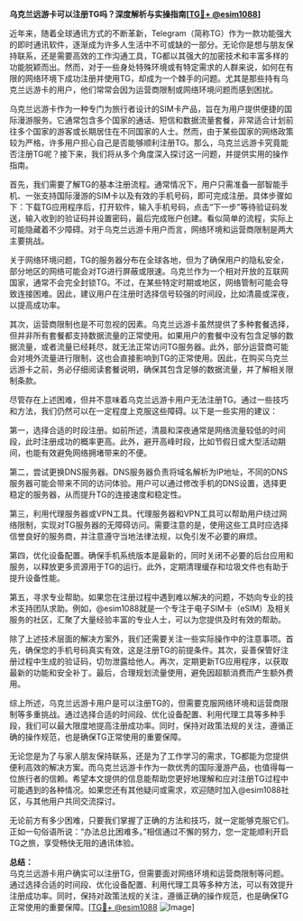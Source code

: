 **乌克兰远游卡可以注册TG吗？深度解析与实操指南[[TG💪+ @esim1088](https://t.me/s/esim1088)]**

近年来，随着全球通讯方式的不断革新，Telegram（简称TG）作为一款功能强大的即时通讯软件，逐渐成为许多人生活中不可或缺的一部分。无论你是想与朋友保持联系，还是需要高效的工作沟通工具，TG都以其强大的加密技术和丰富多样的功能脱颖而出。然而，对于一些身处特殊环境或有特定需求的人群来说，如何在有限的网络环境下成功注册并使用TG，却成为一个棘手的问题。尤其是那些持有乌克兰远游卡的用户，他们常常会因为运营商限制或网络环境问题而感到困扰。

乌克兰远游卡作为一种专门为旅行者设计的SIM卡产品，旨在为用户提供便捷的国际漫游服务。它通常包含多个国家的通话、短信和数据流量套餐，非常适合计划前往多个国家的游客或长期居住在不同国家的人士。然而，由于某些国家的网络政策较为严格，许多用户担心自己是否能够顺利注册TG。那么，乌克兰远游卡究竟能否注册TG呢？接下来，我们将从多个角度深入探讨这一问题，并提供实用的操作指南。

首先，我们需要了解TG的基本注册流程。通常情况下，用户只需准备一部智能手机、一张支持国际漫游的SIM卡以及有效的手机号码，即可完成注册。具体步骤如下：下载TG应用程序后，打开软件，输入手机号码，点击“下一步”等待验证码发送，输入收到的验证码并设置密码，最后完成账户创建。看似简单的流程，实际上可能隐藏着不少障碍。对于乌克兰远游卡用户而言，网络环境和运营商限制是两大主要挑战。

关于网络环境问题，TG的服务器分布在全球各地，但为了确保用户的隐私安全，部分地区的网络可能会对TG进行屏蔽或限速。乌克兰作为一个相对开放的互联网国家，通常不会完全封锁TG。不过，在某些特定时期或地区，网络管制可能会导致连接困难。因此，建议用户在注册时选择信号较强的时间段，比如清晨或深夜，以提高成功率。

其次，运营商限制也是不可忽视的因素。乌克兰远游卡虽然提供了多种套餐选择，但并非所有套餐都支持数据流量的正常使用。如果用户的套餐中没有包含足够的数据流量，或者流量已经耗尽，就无法正常访问TG服务器。此外，部分运营商可能会对境外流量进行限制，这也会直接影响到TG的正常使用。因此，在购买乌克兰远游卡之前，务必仔细阅读套餐说明，确保其包含足够的数据流量，并了解相关限制条款。

尽管存在上述困难，但并不意味着乌克兰远游卡用户无法注册TG。通过一些技巧和方法，我们仍然可以在一定程度上克服这些障碍。以下是一些实用的建议：

第一，选择合适的时段注册。如前所述，清晨和深夜通常是网络流量较低的时间段，此时注册成功的概率更高。此外，避开高峰时段，比如节假日或大型活动期间，也能有效避免网络拥堵带来的不便。

第二，尝试更换DNS服务器。DNS服务器负责将域名解析为IP地址，不同的DNS服务器可能会带来不同的访问体验。用户可以通过修改手机的DNS设置，选择更稳定的服务器，从而提升TG的连接速度和稳定性。

第三，利用代理服务器或VPN工具。代理服务器和VPN工具可以帮助用户绕过网络限制，实现对TG服务器的无障碍访问。需要注意的是，使用这些工具时应选择信誉良好的服务商，并注意遵守当地法律法规，以免引发不必要的麻烦。

第四，优化设备配置。确保手机系统版本是最新的，同时关闭不必要的后台应用和服务，以释放更多资源用于TG的运行。此外，定期清理缓存和垃圾文件也有助于提升设备性能。

第五，寻求专业帮助。如果您在注册过程中遇到难以解决的问题，不妨向专业的技术支持团队求助。例如，@esim1088就是一个专注于电子SIM卡（eSIM）及相关服务的社区，汇聚了大量经验丰富的专业人士，可以为您提供及时有效的帮助。

除了上述技术层面的解决方案外，我们还需要关注一些实际操作中的注意事项。首先，确保您的手机号码真实有效，这是注册TG的前提条件。其次，妥善保管好注册过程中生成的验证码，切勿泄露给他人。再次，定期更新TG应用程序，以获取最新的功能和安全补丁。最后，合理规划流量使用，避免因超额消费而产生额外费用。

综上所述，乌克兰远游卡用户是可以注册TG的，但需要克服网络环境和运营商限制等多重挑战。通过选择合适的时间段、优化设备配置、利用代理工具等多种手段，我们可以最大限度地提高注册成功率。同时，保持对政策法规的关注，遵循正确的操作规范，也是确保TG正常使用的重要保障。

无论您是为了与家人朋友保持联系，还是为了工作学习的需求，TG都能为您提供便利高效的解决方案。而乌克兰远游卡作为一款优秀的国际漫游产品，也值得每一位旅行者的信赖。希望本文提供的信息能帮助您更好地理解和应对注册TG过程中可能遇到的各种情况。如果您还有其他疑问或需求，欢迎随时加入@esim1088社区，与其他用户共同交流探讨。

无论前方有多少困难，只要我们掌握了正确的方法和技巧，就一定能够克服它们。正如一句俗语所说：“办法总比困难多。”相信通过不懈的努力，您一定能顺利开启TG之旅，享受畅快无阻的通讯体验。

**总结：**  
乌克兰远游卡用户确实可以注册TG，但需要面对网络环境和运营商限制等问题。通过选择合适的时间段、优化设备配置、利用代理工具等多种方法，可以有效提升注册成功率。同时，保持对政策法规的关注，遵循正确的操作规范，也是确保TG正常使用的重要保障。[[TG💪+ @esim1088](https://t.me/s/esim1088) ![Image](https://i.postimg.cc/4NQfJmqS/Snipaste-2025-05-13-00-14-12.png)]